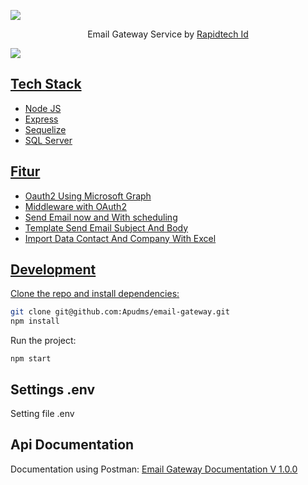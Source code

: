 ![](https://i.imgur.com/waxVImv.png)

<p align="center">Email Gateway Service by <a href="https://rapidtech.id/">Rapidtech Id </p>

![](https://i.imgur.com/waxVImv.png)

## Tech Stack
- Node JS
- Express
- Sequelize
- SQL Server

## Fitur
- Oauth2 Using Microsoft Graph
- Middleware with OAuth2
- Send Email now and With scheduling
- Template Send Email Subject And Body
- Import Data Contact And Company With Excel

## Development
Clone the repo and install dependencies:
```bash
git clone git@github.com:Apudms/email-gateway.git
npm install
```

Run the project:
```shell
npm start
```
## Settings .env
Setting file .env

## Api Documentation
Documentation using Postman:
<a href="https://www.postman.com/maintenance-operator-31703590/workspace/email-gateway/collection/23549494-6eacbfba-c421-40cc-b239-fd4bd109fe53?action=share&creator=23549494">Email Gateway Documentation V 1.0.0</a>
